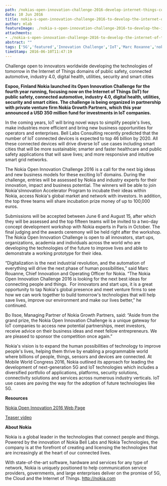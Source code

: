 ```yaml
---
path: /nokias-open-innovation-challenge-2016-develop-internet-things-connected-automotive-digital-health
date: 10 Jun 2016
title: nokia-s-open-innovation-challenge-2016-to-develop-the-internet-of-things-for-connected-automotive-digital-health-and-more
author: mlab
featureImage: ./nokia-s-open-innovation-challenge-2016-to-develop-the-internet-of-things-for-connected-automotive-digital-health-and-more.png
attachments: 
- ./nokia-s-open-innovation-challenge-2016-to-develop-the-internet-of-things-for-connected-automotive-digital-health-and-more.png
abstract: ""
tags: ['5G','featured','Innovation Challenge','IoT','Marc Roxanne','nokia','Open Innovation','Prize']
timeStamp: 2016-06-10T11:47:19
---
```


Challenge open to innovators worldwide developing the technologies of tomorrow in the Internet of Things domains of public safety, connected automotive, industry 4.0, digital health, utilities, security and smart cities

**Espoo, Finland Nokia launched its Open Innovation Challenge for the fourth year running, focusing now on the Internet of Things (IoT) for public safety, connected automotive, industry 4.0, digital health, utilities, security and smart cities. The challenge is being organized in partnership with private venture firm Nokia Growth Partners, which this year announced a USD 350 million fund for investments in IoT companies.**

In the coming years, IoT will bring novel ways to simplify people's lives, make industries more efficient and bring new business opportunities for operators and enterprises. Bell Labs Consulting recently predicted that the number of IoT connected devices is expected to top 46 billion by 2020. All these connected devices will drive diverse IoT use cases including smart cities that will be more sustainable; smarter and faster healthcare and public safety applications that will save lives; and more responsive and intuitive smart grid networks.

The Nokia Open Innovation Challenge 2016 is a call for the next big ideas and new business models for these exciting IoT domains. During the challenge, entries will be assessed by Nokia and industry experts for their innovation, impact and business potential. The winners will be able to join Nokia'sInnovation Accelerator Program to incubate their ideas within Nokia, access Nokia's global market and network with investors. In addition, the top three teams will share incubation prize money of up to 100,000 euros.

Submissions will be accepted between June 6 and August 15, after which they will be assessed and the top fifteen teams will be invited to a two-day concept development workshop with Nokia experts in Paris in October. The final judging and the awards ceremony will be held right after the workshop. The Nokia Open Innovation Challenge is open to all innovators, start ups, organizations, academia and individuals across the world who are developing the technologies of the future to improve lives and able to demonstrate a working prototype for their idea.

“Digitalization is the next industrial revolution, and the automation of everything will drive the next phase of human possibilities,” said Marc Rouanne, Chief Innovation and Operating Officer for Nokia. “The Nokia Open Innovation Challenge 2016 is looking for the next best ideas for connecting people and things.  For innovators and start ups, it is a great opportunity to tap Nokia's global presence and meet venture firms to see how we can work together to build tomorrow's technologies that will help save lives, improve our environment and make our lives better,” he continued.

Bo Ilsoe, Managing Partner of Nokia Growth Partners, said: “Aside from the grand prize, the Nokia Open Innovation Challenge is a unique gateway for IoT companies to access new potential partnerships, meet investors, receive advice on their business ideas and meet fellow entrepreneurs. We are pleased to sponsor the competition once again.”

Nokia's vision is to expand the human possibilities of technology to improve people's lives, helping them thrive by enabling a programmable world where billions of people, things, sensors and devices are connected. At Mobile World Congress 2016, Nokia outlined its approach for leading the development of next-generation 5G and IoT technologies which includes a diversified portfolio of applications, platforms, security solutions, connectivity solutions and services across numerous industry verticals. IoT use cases are paving the way for the adoption of future technologies like 5G.

**Resources**

[Nokia Open Innovation 2016 Web Page](https:&#x2F;&#x2F;networks.nokia.com&#x2F;innovation&#x2F;futureworks&#x2F;openinnovationchallenge)

[Teaser video](http:&#x2F;&#x2F;nokia.ly&#x2F;25BkAHZ)

**About Nokia**

Nokia is a global leader in the technologies that connect people and things. Powered by the innovation of Nokia Bell Labs and Nokia Technologies, the company is at the forefront of creating and licensing the technologies that are increasingly at the heart of our connected lives.

With state-of-the-art software, hardware and services for any type of network, Nokia is uniquely positioned to help communication service providers, governments, and large enterprises deliver on the promise of 5G, the Cloud and the Internet of Things. [http:&#x2F;&#x2F;nokia.com](http:&#x2F;&#x2F;nokia.com&#x2F;)


